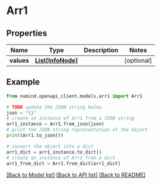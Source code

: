 # Arr1


## Properties

Name | Type | Description | Notes
------------ | ------------- | ------------- | -------------
**values** | [**List[InfoNode]**](InfoNode.md) |  | [optional] 

## Example

```python
from numind.openapi_client.models.arr1 import Arr1

# TODO update the JSON string below
json = "{}"
# create an instance of Arr1 from a JSON string
arr1_instance = Arr1.from_json(json)
# print the JSON string representation of the object
print(Arr1.to_json())

# convert the object into a dict
arr1_dict = arr1_instance.to_dict()
# create an instance of Arr1 from a dict
arr1_from_dict = Arr1.from_dict(arr1_dict)
```
[[Back to Model list]](../README.md#documentation-for-models) [[Back to API list]](../README.md#documentation-for-api-endpoints) [[Back to README]](../README.md)


